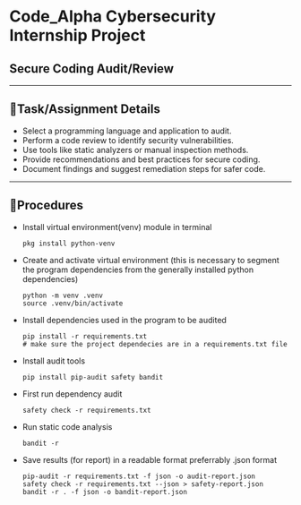 # Code_Alpha Cybersecurity Internship Project
## Secure Coding Audit/Review

---

## 📌Task/Assignment Details
- Select a programming language and application to audit.
- Perform a code review to identify security vulnerabilities.
- Use tools like static analyzers or manual inspection methods.
- Provide recommendations and best practices for secure coding.
- Document findings and suggest remediation steps for safer code.

---

## 📌Procedures
- Install virtual environment(venv) module in terminal
  ```
  pkg install python-venv
  ```
- Create and activate virtual environment (this is necessary to segment the program dependencies from the generally installed python dependencies)
  ```
  python -m venv .venv
  source .venv/bin/activate
  ```
- Install dependencies used in the program to be audited
   ```
   pip install -r requirements.txt
   # make sure the project dependecies are in a requirements.txt file
   ```
  
- Install audit tools
  ```
  pip install pip-audit safety bandit
  ```
- First run dependency audit
  ```
  safety check -r requirements.txt
  ```
- Run static code analysis
  ```
  bandit -r
  ```
- Save results (for report) in a readable format preferrably .json format
  ```
  pip-audit -r requirements.txt -f json -o audit-report.json
  safety check -r requirements.txt --json > safety-report.json
  bandit -r . -f json -o bandit-report.json
  ```
  
